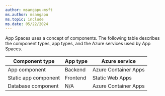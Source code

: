 ```yaml
---
author: msangapu-msft
ms.author: msangapu
ms.topic: include
ms.date: 05/22/2024
---
```

App Spaces uses a concept of components. The following table describes the component types, app types, and the Azure services used by App Spaces.

|Component type | App type| Azure service |
|--------|----------|-----------|
|App component|Backend|Azure Container Apps|
|Static app component|Frontend|Static Web Apps|
|Database component|N/A|Azure Container Apps|